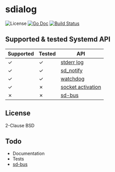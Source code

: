 # sdialog

![License](http://img.shields.io/badge/license-Simplified_BSD-blue.svg?style=flat) [![Go Doc](http://img.shields.io/badge/godoc-sdialog-blue.svg?style=flat)](http://godoc.org/github.com/nathanaelle/sdialog) [![Build Status](https://travis-ci.org/nathanaelle/sdialog.svg?branch=master)](https://travis-ci.org/nathanaelle/sdialog)

## Supported & tested Systemd API

 Supported | Tested | API
-----------|--------|-----
 ✓ | ✓ | [stderr log](https://www.freedesktop.org/software/systemd/man/sd-daemon.html)
 ✓ | ✓ | [sd_notify](https://www.freedesktop.org/software/systemd/man/systemd-notify.html)
 ✓ | ✓ | [watchdog](https://www.freedesktop.org/software/systemd/man/sd_watchdog_enabled.html)
 ✓ | ✗ | [socket activation](https://www.freedesktop.org/software/systemd/man/sd_listen_fds.html)
 ✗ | ✗ | [sd-bus](https://www.freedesktop.org/software/systemd/man/sd-bus.html)

## License

2-Clause BSD

## Todo

  * Documentation
  * Tests
  * [sd-bus](https://www.freedesktop.org/software/systemd/man/sd-bus.html)
